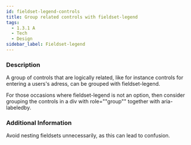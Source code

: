 ```yaml
---
id: fieldset-legend-controls
title: Group related controls with fieldset-legend
tags:
  - 1.3.1 A
  - Tech
  - Design
sidebar_label: Fieldset-legend
---
```


### Description

A group of controls that are logically related, like for instance controls for entering a users's adress, can be grouped with fieldset-legend. 

For those occasions where fieldset-legend is not an option, then consider grouping the controls in a div with role=""group"" together with aria-labeledby.

### Additional Information

Avoid nesting fieldsets unnecessarily, as this can lead to confusion.